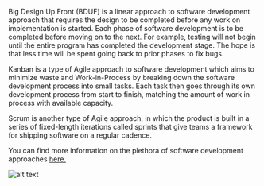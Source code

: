 Big Design Up Front (BDUF) is a linear approach to software development approach that requires the design to be completed before any work on implementation is started.  Each phase of software development is to be completed before moving on to the next.  For example, testing will not begin until the entire program has completed the development stage.  The hope is that less time will be spent going back to prior phases to fix bugs.

Kanban is a type of Agile approach to software development which aims to minimize waste and Work-in-Process by breaking down the software development process into small tasks.  Each task then goes through its own development process from start to finish, matching the amount of work in process with available capacity.  

Scrum is another type of Agile approach, in which the product is built in a series of fixed-length iterations called sprints that give teams a framework for shipping software on a regular cadence. 

You can find more information on the plethora of software development approaches <a href="http://en.wikipedia.org/wiki/List_of_software_development_philosophies">here.</a>

![alt text](http://www.christipedia.nl/@api/deki/files/308/=binary.jpg "Coding")
